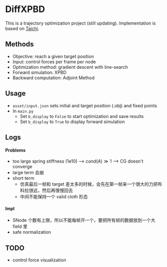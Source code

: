 # DiffXPBD

This is a trajectory optimization project (still updating). Implementation is based on [Taichi](https://github.com/taichi-dev/taichi).

## Methods

* Objective: reach a given target position
* Input: control forces per frame per node
* Optimization method: gradient descent with line-search
* Forward simulation: XPBD
* Backward computation: Adjoint Method

## Usage

* `asset/input.json` sets initial and target position (.obj) and fixed points
* In `main.py`
  * Set `b_display` to `False` to start optimization and save results
  * Set `b_display` to `True` to display forward simulation

## Logs

#### Problems

* too large spring stiffness (1e10) --> $cond(A)\gg1$ --> CG doesn't converge
* large term 会崩
* short term
  * 仿真最后一帧和 target 差太多的时候，会先在第一帧来一个很大的力把布料拉很远，然后再慢慢回去
  * 中间不能保持一个 valid cloth 形态

#### Impl

* SNode 个数有上限，所以不能每帧开一个，要把所有帧的数据放到一个大 field 里
* safe normalization

## TODO

* control force visualization